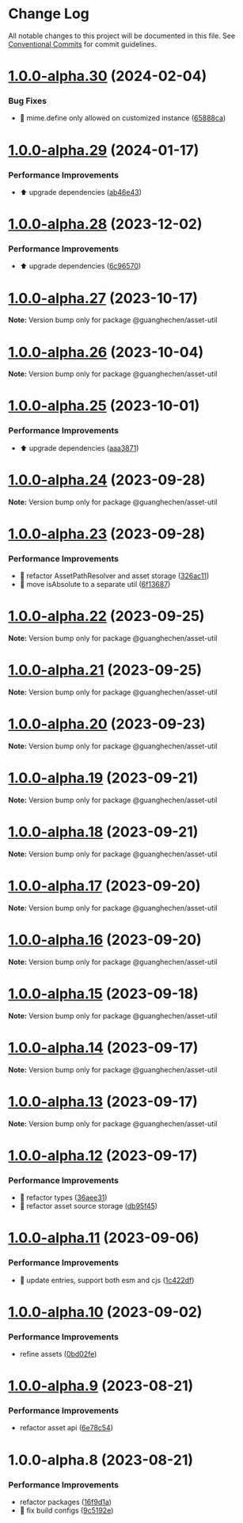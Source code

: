 # Change Log

All notable changes to this project will be documented in this file. See
[Conventional Commits](https://conventionalcommits.org) for commit guidelines.

# [1.0.0-alpha.30](https://github.com/guanghechen/asset/compare/@guanghechen/asset-util@1.0.0-alpha.29...@guanghechen/asset-util@1.0.0-alpha.30) (2024-02-04)

### Bug Fixes

- 🐛 mime.define only allowed on customized instance
  ([65888ca](https://github.com/guanghechen/asset/commit/65888ca22a4720d72705b3c84fe7a5e373e6a09f))

# [1.0.0-alpha.29](https://github.com/guanghechen/asset/compare/@guanghechen/asset-util@1.0.0-alpha.28...@guanghechen/asset-util@1.0.0-alpha.29) (2024-01-17)

### Performance Improvements

- ⬆️ upgrade dependencies
  ([ab46e43](https://github.com/guanghechen/asset/commit/ab46e4366730ea6b2f930445aa975a891e7955dd))

# [1.0.0-alpha.28](https://github.com/guanghechen/asset/compare/@guanghechen/asset-util@1.0.0-alpha.27...@guanghechen/asset-util@1.0.0-alpha.28) (2023-12-02)

### Performance Improvements

- ⬆️ upgrade dependencies
  ([6c96570](https://github.com/guanghechen/asset/commit/6c965702dbec890a87df2db4ab8399c6a769df6d))

# [1.0.0-alpha.27](https://github.com/guanghechen/asset/compare/@guanghechen/asset-util@1.0.0-alpha.26...@guanghechen/asset-util@1.0.0-alpha.27) (2023-10-17)

**Note:** Version bump only for package @guanghechen/asset-util

# [1.0.0-alpha.26](https://github.com/guanghechen/asset/compare/@guanghechen/asset-util@1.0.0-alpha.25...@guanghechen/asset-util@1.0.0-alpha.26) (2023-10-04)

**Note:** Version bump only for package @guanghechen/asset-util

# [1.0.0-alpha.25](https://github.com/guanghechen/asset/compare/@guanghechen/asset-util@1.0.0-alpha.24...@guanghechen/asset-util@1.0.0-alpha.25) (2023-10-01)

### Performance Improvements

- ⬆️ upgrade dependencies
  ([aaa3871](https://github.com/guanghechen/asset/commit/aaa38719180926058eee65f29984718176f4f43d))

# [1.0.0-alpha.24](https://github.com/guanghechen/asset/compare/@guanghechen/asset-util@1.0.0-alpha.23...@guanghechen/asset-util@1.0.0-alpha.24) (2023-09-28)

**Note:** Version bump only for package @guanghechen/asset-util

# [1.0.0-alpha.23](https://github.com/guanghechen/asset/compare/@guanghechen/asset-util@1.0.0-alpha.22...@guanghechen/asset-util@1.0.0-alpha.23) (2023-09-28)

### Performance Improvements

- :art: refactor AssetPathResolver and asset storage
  ([326ac11](https://github.com/guanghechen/asset/commit/326ac1126cef6fdc4b5074fae8356d9d664efd98))
- 🎨 move isAbsolute to a separate util
  ([6f13687](https://github.com/guanghechen/asset/commit/6f1368727687ba8cc52df76f150e6496fc4cec4a))

# [1.0.0-alpha.22](https://github.com/guanghechen/asset/compare/@guanghechen/asset-util@1.0.0-alpha.21...@guanghechen/asset-util@1.0.0-alpha.22) (2023-09-25)

**Note:** Version bump only for package @guanghechen/asset-util

# [1.0.0-alpha.21](https://github.com/guanghechen/asset/compare/@guanghechen/asset-util@1.0.0-alpha.20...@guanghechen/asset-util@1.0.0-alpha.21) (2023-09-25)

**Note:** Version bump only for package @guanghechen/asset-util

# [1.0.0-alpha.20](https://github.com/guanghechen/asset/compare/@guanghechen/asset-util@1.0.0-alpha.19...@guanghechen/asset-util@1.0.0-alpha.20) (2023-09-23)

**Note:** Version bump only for package @guanghechen/asset-util

# [1.0.0-alpha.19](https://github.com/guanghechen/asset/compare/@guanghechen/asset-util@1.0.0-alpha.18...@guanghechen/asset-util@1.0.0-alpha.19) (2023-09-21)

**Note:** Version bump only for package @guanghechen/asset-util

# [1.0.0-alpha.18](https://github.com/guanghechen/asset/compare/@guanghechen/asset-util@1.0.0-alpha.17...@guanghechen/asset-util@1.0.0-alpha.18) (2023-09-21)

**Note:** Version bump only for package @guanghechen/asset-util

# [1.0.0-alpha.17](https://github.com/guanghechen/asset/compare/@guanghechen/asset-util@1.0.0-alpha.16...@guanghechen/asset-util@1.0.0-alpha.17) (2023-09-20)

**Note:** Version bump only for package @guanghechen/asset-util

# [1.0.0-alpha.16](https://github.com/guanghechen/asset/compare/@guanghechen/asset-util@1.0.0-alpha.15...@guanghechen/asset-util@1.0.0-alpha.16) (2023-09-20)

**Note:** Version bump only for package @guanghechen/asset-util

# [1.0.0-alpha.15](https://github.com/guanghechen/asset/compare/@guanghechen/asset-util@1.0.0-alpha.14...@guanghechen/asset-util@1.0.0-alpha.15) (2023-09-18)

**Note:** Version bump only for package @guanghechen/asset-util

# [1.0.0-alpha.14](https://github.com/guanghechen/asset/compare/@guanghechen/asset-util@1.0.0-alpha.13...@guanghechen/asset-util@1.0.0-alpha.14) (2023-09-17)

**Note:** Version bump only for package @guanghechen/asset-util

# [1.0.0-alpha.13](https://github.com/guanghechen/asset/compare/@guanghechen/asset-util@1.0.0-alpha.12...@guanghechen/asset-util@1.0.0-alpha.13) (2023-09-17)

**Note:** Version bump only for package @guanghechen/asset-util

# [1.0.0-alpha.12](https://github.com/guanghechen/asset/compare/@guanghechen/asset-util@1.0.0-alpha.11...@guanghechen/asset-util@1.0.0-alpha.12) (2023-09-17)

### Performance Improvements

- :art: refactor types
  ([36aee31](https://github.com/guanghechen/asset/commit/36aee318a7e377787072fa2a4deb9478f55da416))
- :art: refactor asset source storage
  ([db95f45](https://github.com/guanghechen/asset/commit/db95f45a1b35d8d055145d0720291e99474a05e2))

# [1.0.0-alpha.11](https://github.com/guanghechen/asset/compare/@guanghechen/asset-util@1.0.0-alpha.10...@guanghechen/asset-util@1.0.0-alpha.11) (2023-09-06)

### Performance Improvements

- 🔧 update entries, support both esm and cjs
  ([1c422df](https://github.com/guanghechen/asset/commit/1c422df615d11c2f0a3adbba913b2652c802dd2f))

# [1.0.0-alpha.10](https://github.com/guanghechen/asset/compare/@guanghechen/asset-util@1.0.0-alpha.9...@guanghechen/asset-util@1.0.0-alpha.10) (2023-09-02)

### Performance Improvements

- refine assets
  ([0bd02fe](https://github.com/guanghechen/asset/commit/0bd02fee00d2d9314a75845f3f79918d63283308))

# [1.0.0-alpha.9](https://github.com/guanghechen/asset/compare/@guanghechen/asset-util@1.0.0-alpha.8...@guanghechen/asset-util@1.0.0-alpha.9) (2023-08-21)

### Performance Improvements

- refactor asset api
  ([6e78c54](https://github.com/guanghechen/asset/commit/6e78c54f6b1d00896967db00c760f602876c126a))

# 1.0.0-alpha.8 (2023-08-21)

### Performance Improvements

- refactor packages
  ([16f9d1a](https://github.com/guanghechen/asset/commit/16f9d1ae0f23c51413955149f401c811a92a9b15))
- 🔧 fix build configs
  ([9c5192e](https://github.com/guanghechen/asset/commit/9c5192e838b8b5716679e8bbafcd58ee98435694))
